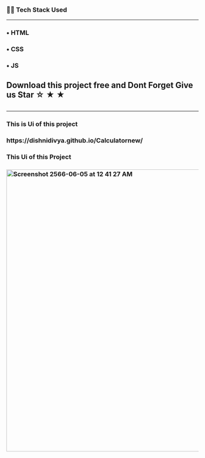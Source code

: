 <h3>👨‍💻 Tech Stack Used</h3>
<hr>
<h3>&#x2022; HTML</h3>
<h3>&#x2022; CSS</h3>
<h3>&#x2022; JS</h3>
<h2> Download this project free and Dont Forget Give us Star &star; &starf; &bigstar;  <h2/>
<hr>
<h3> This is Ui of this project<h3/>
<p target="_blank">https://dishnidivya.github.io/Calculatornew/<p/>

<h3> This Ui of this Project<h3/>
  
  <img width="738" alt="Screenshot 2566-06-05 at 12 41 27 AM" src="https://github.com/dishnidivya/Calculatornew/assets/112386173/5b0c6340-a110-4232-8ff8-942fb6bf9cb6">

